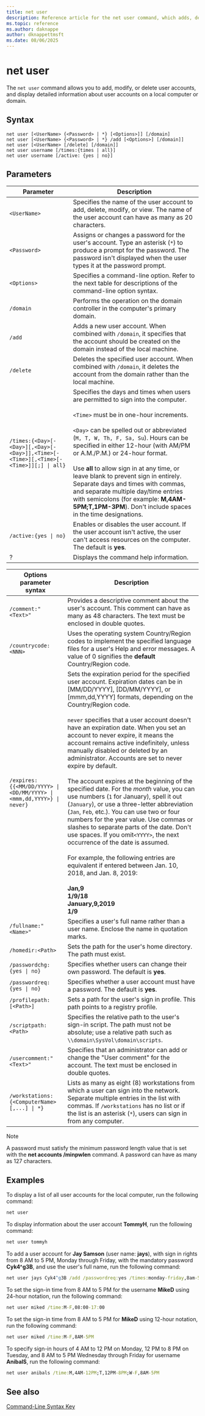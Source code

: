 ```yaml
---
title: net user
description: Reference article for the net user command, which adds, deletes, modifies, and displays user account information.
ms.topic: reference
ms.author: daknappe
author: dknappettmsft
ms.date: 08/06/2025
---
```


# net user

The `net user` command allows you to add, modify, or delete user accounts, and display detailed information about user accounts on a local computer or domain.

## Syntax

```
net user [<UserName> {<Password> | *} [<Options>]] [/domain]
net user [<UserName> {<Password> | *} /add [<Options>] [/domain]]
net user [<UserName> [/delete] [/domain]]
net user username [/times:{times | all}]
net user username [/active: {yes | no}]
```

## Parameters

|Parameter|Description|
|---|---|
| `<UserName>` | Specifies the name of the user account to add, delete, modify, or view. The name of the user account can have as many as 20 characters. |
| `<Password>` | Assigns or changes a password for the user's account. Type an asterisk (`*`) to produce a prompt for the password. The password isn't displayed when the user types it at the password prompt. |
| `<Options>` | Specifies a command-line option. Refer to the next table for descriptions of the command-line option syntax. |
| `/domain` | Performs the operation on the domain controller in the computer's primary domain. |
| `/add` | Adds a new user account. When combined with `/domain`, it specifies that the account should be created on the domain instead of the local machine. |
| `/delete` | Deletes the specified user account. When combined with `/domain`, it deletes the account from the domain rather than the local machine. |
| `/times:{<Day>[-<Day>][,<Day>[-<Day>]],<Time>[-<Time>][,<Time>[-<Time>]][;] \| all}` | Specifies the days and times when users are permitted to sign into the computer. <br><br> `<Time>` must be in one-hour increments. <br><br> `<Day>` can be spelled out or abbreviated (`M, T, W, Th, F, Sa, Su`). Hours can be specified in either 12-hour (with AM/PM or A.M./P.M.) or 24-hour format. <br><br> Use **all** to allow sign in at any time, or leave blank to prevent sign in entirely. Separate days and times with commas, and separate multiple day/time entries with semicolons (for example: **M,4AM-5PM;T,1PM-3PM**). Don't include spaces in the time designations. |
| `/active:{yes \| no}` | Enables or disables the user account. If the user account isn't active, the user can't access resources on the computer. The default is **yes**. |
| ? | Displays the command help information. |

| Options parameter syntax | Description |
|---|---|
| `/comment:"<Text>"` | Provides a descriptive comment about the user's account. This comment can have as many as 48 characters. The text must be enclosed in double quotes. |
| `/countrycode:<NNN>` | Uses the operating system Country/Region codes to implement the specified language files for a user's Help and error messages. A value of 0 signifies the **default** Country/Region code. |
| `/expires:{{<MM/DD/YYYY> \| <DD/MM/YYYY> \| <mmm,dd,YYYY>} \| never}` | Sets the expiration period for the specified user account. Expiration dates can be in [MM/DD/YYYY], [DD/MM/YYYY], or [mmm,dd,YYYY] formats, depending on the Country/Region code. <br><br> `never` specifies that a user account doesn't have an expiration date. When you set an account to never expire, it means the account remains active indefinitely, unless manually disabled or deleted by an administrator. Accounts are set to never expire by default. <br><br> The account expires at the beginning of the specified date. For the *month* value, you can use numbers (`1` for January), spell it out (`January`), or use a three-letter abbreviation (`Jan`, `Feb`, etc.). You can use two or four numbers for the year value. Use commas or slashes to separate parts of the date. Don't use spaces. If you omit`<YYYY>`, the next occurrence of the date is assumed. <br><br>For example, the following entries are equivalent if entered between Jan. 10, 2018, and Jan. 8, 2019: <br><br> **Jan,9**<br>**1/9/18**<br>**January,9,2019**<br>**1/9** |
| `/fullname:"<Name>"` | Specifies a user's full name rather than a user name. Enclose the name in quotation marks. |
| `/homedir:<Path>` | Sets the path for the user's home directory. The path must exist. |
| `/passwordchg:{yes \| no}` | Specifies whether users can change their own password. The default is **yes**. |
| `/passwordreq:{yes \| no}` | Specifies whether a user account must have a password. The default is **yes**. |
| `/profilepath:[<Path>]` | Sets a path for the user's sign in profile. This path points to a registry profile. |
| `/scriptpath:<Path>` | Specifies the relative path to the user's sign-in script. The path must not be absolute; use a relative path such as `\\domain\SysVol\domain\scripts`. |
| `/usercomment:"<Text>"` | Specifies that an administrator can add or change the "User comment" for the account. The text must be enclosed in double quotes. |
| `/workstations:{<ComputerName>[,...] \| *}` | Lists as many as eight (8) workstations from which a user can sign into the network. Separate multiple entries in the list with commas. If `/workstations` has no list or if the list is an asterisk (`*`), users can sign in from any computer. |

> [!NOTE]
> A password must satisfy the minimum password length value that is set with the **net accounts /minpwlen** command. A password can have as many as 127 characters.

## Examples

To display a list of all user accounts for the local computer, run the following command:

```cmd
net user
```

To display information about the user account **TommyH**, run the following command:

```cmd
net user tommyh
```

To add a user account for **Jay Samson** (user name: **jays**), with sign in rights from 8 AM to 5 PM, Monday through Friday, with the mandatory password **Cyk4^g3B**, and use the user's full name, run the following command:

```cmd
net user jays Cyk4^g3B /add /passwordreq:yes /times:monday-friday,8am-5pm /fullname:"Jay Jamison"
```

To set the sign-in time from 8 AM to 5 PM for the username **MikeD** using 24-hour notation, run the following command:

```cmd
net user miked /time:M-F,08:00-17:00
```

To set the sign-in time from 8 AM to 5 PM for **MikeD** using 12-hour notation, run the following command:

```cmd
net user miked /time:M-F,8AM-5PM
```

To specify sign-in hours of 4 AM to 12 PM on Monday, 12 PM to 8 PM on Tuesday, and 8 AM to 5 PM Wednesday through Friday for username **AnibalS**, run the following command:

```cmd
net user anibals /time:M,4AM-12PM;T,12PM-8PM;W-F,8AM-5PM
```

## See also

[Command-Line Syntax Key](command-line-syntax-key.md)
